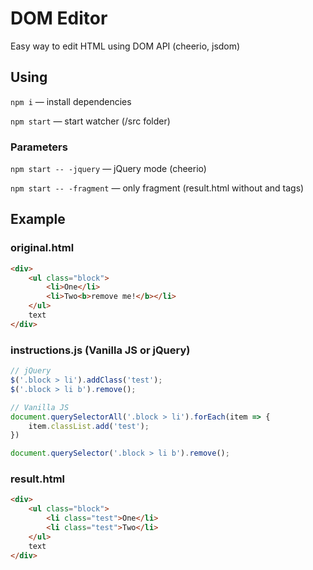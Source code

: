 # DOM Editor

Easy way to edit HTML using DOM API (cheerio, jsdom)


## Using

`npm i` — install dependencies

`npm start` — start watcher (/src folder)

### Parameters

`npm start -- -jquery` — jQuery mode (cheerio)

`npm start -- -fragment` — only fragment (result.html without *<html>* and *<body>* tags)



## Example

### original.html

```html
<div>
    <ul class="block">
        <li>One</li>
        <li>Two<b>remove me!</b></li>
    </ul>
    text
</div>

```

### instructions.js (Vanilla JS or jQuery)

```js
// jQuery 
$('.block > li').addClass('test');
$('.block > li b').remove();
```

```js
// Vanilla JS
document.querySelectorAll('.block > li').forEach(item => {
    item.classList.add('test');
})

document.querySelector('.block > li b').remove();
```

### result.html

```html
<div>
    <ul class="block">
        <li class="test">One</li>
        <li class="test">Two</li>
    </ul>
    text
</div>
```
